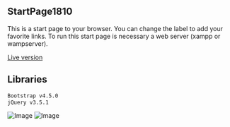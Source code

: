 ## StartPage1810

This is a start page to your browser. You can change the label to add your favorite links.
To run this start page is necessary a web server (xampp or wampserver).

[Live version](https://jivich.github.io/StartPage1810/MyStartPage/)

##  Libraries

```bash
Bootstrap v4.5.0
jQuery v3.5.1
```

![Image](https://i.imgur.com/Bz1bSgO.png)
![Image](https://i.imgur.com/Rquxqip.png)
